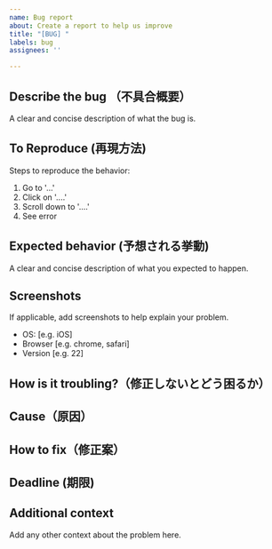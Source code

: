```yaml
---
name: Bug report
about: Create a report to help us improve
title: "[BUG] "
labels: bug
assignees: ''

---
```


## Describe the bug （不具合概要）
A clear and concise description of what the bug is.

## To Reproduce (再現方法)
Steps to reproduce the behavior:
1. Go to '...'
2. Click on '....'
3. Scroll down to '....'
4. See error

## Expected behavior (予想される挙動)
A clear and concise description of what you expected to happen.

## Screenshots
If applicable, add screenshots to help explain your problem.

- OS: [e.g. iOS]
- Browser [e.g. chrome, safari]
- Version [e.g. 22]

## How is it troubling?（修正しないとどう困るか）

## Cause（原因）

## How to fix（修正案）

## Deadline (期限)

## Additional context
Add any other context about the problem here.
